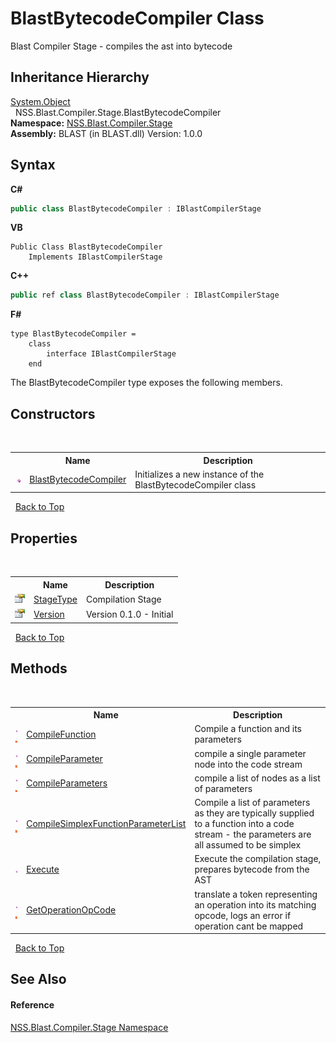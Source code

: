 # BlastBytecodeCompiler Class
 

Blast Compiler Stage - compiles the ast into bytecode


## Inheritance Hierarchy
<a href="https://docs.microsoft.com/dotnet/api/system.object" target="_blank" rel="noopener noreferrer">System.Object</a><br />&nbsp;&nbsp;NSS.Blast.Compiler.Stage.BlastBytecodeCompiler<br />
**Namespace:**&nbsp;<a href="f44e629d-16ad-ce78-c6d1-bb239589698b">NSS.Blast.Compiler.Stage</a><br />**Assembly:**&nbsp;BLAST (in BLAST.dll) Version: 1.0.0

## Syntax

**C#**<br />
``` C#
public class BlastBytecodeCompiler : IBlastCompilerStage
```

**VB**<br />
``` VB
Public Class BlastBytecodeCompiler
	Implements IBlastCompilerStage
```

**C++**<br />
``` C++
public ref class BlastBytecodeCompiler : IBlastCompilerStage
```

**F#**<br />
``` F#
type BlastBytecodeCompiler =  
    class
        interface IBlastCompilerStage
    end
```

The BlastBytecodeCompiler type exposes the following members.


## Constructors
&nbsp;<table><tr><th></th><th>Name</th><th>Description</th></tr><tr><td>![Public method](media/pubmethod.gif "Public method")</td><td><a href="7b17bc27-ed5d-d1e4-d830-0a1091886c18">BlastBytecodeCompiler</a></td><td>
Initializes a new instance of the BlastBytecodeCompiler class</td></tr></table>&nbsp;
<a href="#blastbytecodecompiler-class">Back to Top</a>

## Properties
&nbsp;<table><tr><th></th><th>Name</th><th>Description</th></tr><tr><td>![Public property](media/pubproperty.gif "Public property")</td><td><a href="cc36e9a6-1ac3-e5d2-5825-2289ee88eb51">StageType</a></td><td>
Compilation Stage</td></tr><tr><td>![Public property](media/pubproperty.gif "Public property")</td><td><a href="b2c626ee-6845-b0b2-4efe-d5408ebab7fd">Version</a></td><td>
Version 0.1.0 - Initial</td></tr></table>&nbsp;
<a href="#blastbytecodecompiler-class">Back to Top</a>

## Methods
&nbsp;<table><tr><th></th><th>Name</th><th>Description</th></tr><tr><td>![Public method](media/pubmethod.gif "Public method")![Static member](media/static.gif "Static member")</td><td><a href="69388934-2d08-6fd7-3a06-46187479225a">CompileFunction</a></td><td>
Compile a function and its parameters</td></tr><tr><td>![Public method](media/pubmethod.gif "Public method")![Static member](media/static.gif "Static member")</td><td><a href="7bda47c1-699e-63f1-8958-f1608622b907">CompileParameter</a></td><td>
compile a single parameter node into the code stream</td></tr><tr><td>![Public method](media/pubmethod.gif "Public method")![Static member](media/static.gif "Static member")</td><td><a href="b86e4561-d3fd-6b2b-61db-63a95183a2bc">CompileParameters</a></td><td>
compile a list of nodes as a list of parameters</td></tr><tr><td>![Public method](media/pubmethod.gif "Public method")![Static member](media/static.gif "Static member")</td><td><a href="36ba08c5-b317-9879-25cc-bc13ab1fe538">CompileSimplexFunctionParameterList</a></td><td>
Compile a list of parameters as they are typically supplied to a function into a code stream - the parameters are all assumed to be simplex</td></tr><tr><td>![Public method](media/pubmethod.gif "Public method")</td><td><a href="dece8fb8-b91b-bae7-d720-e247f549b7c9">Execute</a></td><td>
Execute the compilation stage, prepares bytecode from the AST</td></tr><tr><td>![Public method](media/pubmethod.gif "Public method")![Static member](media/static.gif "Static member")</td><td><a href="ec2e59dc-c91a-1284-fd20-518a75db72b5">GetOperationOpCode</a></td><td>
translate a token representing an operation into its matching opcode, logs an error if operation cant be mapped</td></tr></table>&nbsp;
<a href="#blastbytecodecompiler-class">Back to Top</a>

## See Also


#### Reference
<a href="f44e629d-16ad-ce78-c6d1-bb239589698b">NSS.Blast.Compiler.Stage Namespace</a><br />
